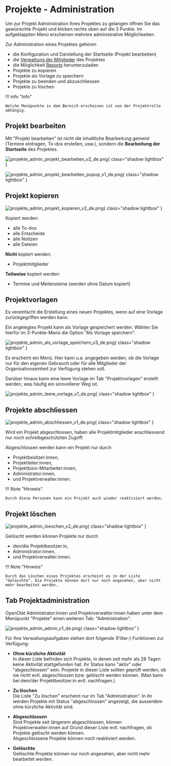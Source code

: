 # Projekte - Administration

Um zur Projekt Administration Ihres Projektes zu gelangen öffnen Sie das gewünschte Projekt und klicken rechts oben auf die 3 Punkte. Im aufgeklappten Menü erscheinen mehrere administrative Möglichkeiten. 

Zur Administration eines Projektes gehören

* die Konfiguration und Darstellung der Startseite (Projekt bearbeiten) 
* die [Verwaltung der Mitglieder](../area_modules/Project_Member_Management.de.md) des Projektes
* die Möglichkeit [Reports](../area_modules/Project_Report.de.md) herunterzuladen
* Projekte zu kopieren
* Projekte als Vorlage zu speichern
* Projekte zu beenden und abzuschliessen
* Projekte zu löschen

!!! info "Info"

    Welche Menüpunkte in dem Bereich erscheinen ist von der Projektrolle abhängig. 

## Projekt bearbeiten

Mit "Projekt bearbeiten" ist nicht die inhaltliche Bearbeitung gemeint (Termine eintragen, To-dos erstellen, usw.), sondern die **Bearbeitung der Startseite** des Projektes.

![projekte_admin_projekt_bearbeiten_v2_de.png](assets/projekte_admin_projekt_bearbeiten_v2_de.png){ class="shadow lightbox" }

![projekte_admin_projekt_bearbeiten_popup_v1_de.png](assets/projekte_admin_projekt_bearbeiten_popup_v1_de.png){ class="shadow lightbox" }


## Projekt kopieren 

![projekte_admin_projekt_kopieren_v2_de.png](assets/projekte_admin_projekt_kopieren_v2_de.png){ class="shadow lightbox" }

Kopiert werden:

* alle To-dos
* alle Entscheide
* alle Notizen
* alle Dateien

**Nicht** kopiert werden:

* Projektmitglieder

**Teilweise** kopiert werden:

* Termine und Meilensteine (werden ohne Datum kopiert)


## Projektvorlagen 

Es vereinfacht die Erstellung eines neuen Projektes, wenn auf eine Vorlage zurückgegriffen werden kann. 

Ein angelegtes Projekt kann als Vorlage gespeichert werden. Wählen Sie hierfür im 3-Punkte-Menü die Option "Als Vorlage speichern". 

![projekte_admin_als_vorlage_speichern_v3_de.png](assets/projekte_admin_als_vorlage_speichern_v3_de.png){ class="shadow lightbox" }

Es erscheint ein Menü. Hier kann u.a. angegeben werden, ob die Vorlage nur für den eigenen Gebrauch oder für alle Mitglieder der Organisationseinheit zur Verfügung stehen soll.

Darüber hinaus kann eine leere Vorlage im Tab "Projektvorlagen" erstellt werden, was häufig ein sinnvollerer Weg ist. 

![projekte_admin_leere_vorlage_v1_de.png](assets/projekte_admin_leere_vorlage_v1_de.png){ class="shadow lightbox" }


## Projekte abschliessen 

![projekte_admin_abschliessen_v1_de.png](../area_modules/assets/projekt_abschliessen_v1_de.png){ class="shadow lightbox" }

Wird ein Projekt abgeschlossen, haben alle Projektmitglieder anschliessend nur noch schreibgeschützten Zugriff.

Abgeschlossen werden kann ein Projekt nur durch

* Projektbesitzer:innen,
* Projektleiter:innen,
* Projektbüro-Mitarbeiter:innen,
* Administrator:innen,
* und Projektverwalter:innen.

!!! Note "Hinweis"

    Durch diese Personen kann ein Projekt auch wieder reaktiviert werden.


## Projekt löschen 

![projekte_admin_loeschen_v2_de.png](assets/projekte_admin_loeschen_v2_de.png){ class="shadow lightbox" }

Gelöscht werden können Projekte nur durch

* den/die Projektbesitzer:in,
* Administrator:innen,
* und Projektverwalter:innen.


!!! Note "Hinweis"

    Durch das Löschen eines Projektes erscheint es in der Liste "Gelöschte". Die Projekte können dort nur noch angesehen, aber nicht mehr bearbeitet werden.


## Tab Projektadministration 

OpenOlat Administrator:innen und Projektverwalter:innen haben unter dem Menüpunkt "Projekte" einen weiteren Tab: "Administration".

![projekte_admin_admin_v1_de.png](assets/projekte_admin_admin_v1_de.png){ class="shadow lightbox" }

Für Ihre Verwaltungsaufgaben stehen dort folgende (Filter-) Funktionen zur Verfügung: 

* **Ohne kürzliche Aktivität**<br>
In dieser Liste befinden sich Projekte, in denen seit mehr als 28 Tagen keine Aktivität stattgefunden hat. Ihr Status kann "aktiv" oder "abgeschlossen" sein. Projekte in dieser Liste sollten geprüft werden, ob sie nicht evtl. abgeschlossen bzw. gelöscht werden können. (Man kann bei dem/der Projektbesitzer:in evtl. nachfragen.)

* **Zu löschen**<br>
Die Liste "Zu löschen" erscheint nur im Tab "Administration". In ihr werden Projekte mit Status "abgeschlossen" angezeigt, die ausserdem ohne kürzliche Aktivität sind.

* **Abgeschlossen**<br>
Sind Projekte seit längerem abgeschlossen, können Projektverwalter:innen auf Grund dieser Liste evtl. nachfragen, ob Projekte gelöscht werden können.<br>
Abgeschlossene Projekte können noch reaktiviert werden.

* **Gelöschte**<br>
Gelöschte Projekte können nur noch angesehen, aber nicht mehr bearbeitet werden.



